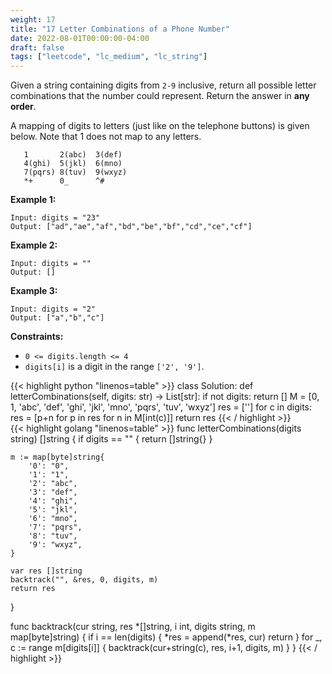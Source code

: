 ```yaml
---
weight: 17
title: "17 Letter Combinations of a Phone Number"
date: 2022-08-01T00:00:00-04:00
draft: false
tags: ["leetcode", "lc_medium", "lc_string"]
---
```


Given a string containing digits from `2-9` inclusive, return all possible letter combinations that the number could represent. Return the answer in **any order**.

A mapping of digits to letters (just like on the telephone buttons) is given below. Note that 1 does not map to any letters.

```
   1       2(abc)  3(def)
   4(ghi)  5(jkl)  6(mno)
   7(pqrs) 8(tuv)  9(wxyz)
   *+      0_      ^#
```

**Example 1:**
```
Input: digits = "23"
Output: ["ad","ae","af","bd","be","bf","cd","ce","cf"]
```
**Example 2:**
```
Input: digits = ""
Output: []
```
**Example 3:**
```
Input: digits = "2"
Output: ["a","b","c"]
```

**Constraints:**
- `0 <= digits.length <= 4`
- `digits[i]` is a digit in the range `['2', '9']`.

<div class="tabs"></div>
<div class="tab-content">
<div id="python" class="lang">
{{< highlight python "linenos=table" >}}
class Solution:
    def letterCombinations(self, digits: str) -> List[str]:
        if not digits:
            return []
        M = [0, 1, 'abc', 'def', 'ghi', 'jkl', 'mno', 'pqrs', 'tuv', 'wxyz']
        res = ['']
        for c in digits:
            res = [p+n for p in res for n in M[int(c)]]
        return res
{{< / highlight >}}
</div>

<div id="golang" class="lang">
{{< highlight golang "linenos=table" >}}
func letterCombinations(digits string) []string {
	if digits == "" {
		return []string{}
	}

	m := map[byte]string{
		'0': "0",
		'1': "1",
		'2': "abc",
		'3': "def",
		'4': "ghi",
		'5': "jkl",
		'6': "mno",
		'7': "pqrs",
		'8': "tuv",
		'9': "wxyz",
	}

	var res []string
	backtrack("", &res, 0, digits, m)
	return res
}

func backtrack(cur string, res *[]string, i int, digits string, m map[byte]string) {
	if i == len(digits) {
		*res = append(*res, cur)
		return
	}
	for _, c := range m[digits[i]] {
		backtrack(cur+string(c), res, i+1, digits, m)
	}
}
{{< / highlight >}}
</div>
</div>
